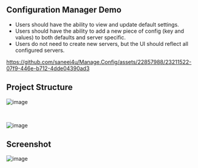 
<h2>Configuration Manager Demo</h2>

<ul>
  <li>Users should have the ability to view and update default settings.</li>
  <li>Users should have the ability to add a new piece of config (key and values) to both defaults and server specific.</li>
  <li>Users do not need to create new servers, but the UI should reflect all configured servers.</li>
</ul>

https://github.com/saneej4u/Manage.Config/assets/22857988/23211522-07f9-446e-b712-4dde04390ad3

<h2>Project Structure</h2>

![image](https://github.com/saneej4u/Manage.Config/assets/22857988/20ef8ff7-ffad-486e-bae4-5582da3d8d86)


<br/>

![image](https://github.com/saneej4u/Manage.Config/assets/22857988/ee994bf5-d5b1-4a1b-9ebd-ae5e0f68e129)



<h2>Screenshot</h2>

![image](https://github.com/saneej4u/Manage.Config/assets/22857988/2fec6b8f-3dda-41d7-bc94-b8e127f306a3)
